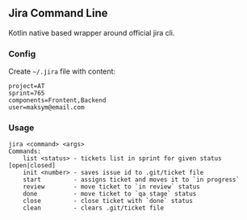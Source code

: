 Jira Command Line
-----------------

Kotlin native based wrapper around official jira cli.


### Config 
Create `~/.jira` file with content:
```
project=AT
sprint=765
components=Frontent,Backend
user=maksym@email.com
```


### Usage

```
jira <command> <args>
Commands:
    list <status> - tickets list in sprint for given status [open|closed]
    init <number> - saves issue id to .git/ticket file
    start         - assigns ticket and moves it to `in progress`
    review        - move ticket to `in review` status
    done          - move ticket to `qa stage` status
    close         - close ticket with `done` status
    clean         - clears .git/ticket file
```
